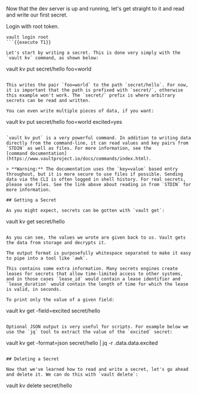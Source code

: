 Now that the dev server is up and running, let's get straight to it and read and write our first secret.

Login with root token.

```
vault login root
```{{execute T1}}

Let's start by writing a secret. This is done very simply with the `vault kv` command, as shown below:

```
vault kv put secret/hello foo=world
```{{execute T1}}

This writes the pair `foo=world` to the path `secret/hello`. For now, it is important that the path is prefixed with `secret/`, otherwise this example won't work. The `secret/` prefix is where arbitrary secrets can be read and written.

You can even write multiple pieces of data, if you want:

```
vault kv put secret/hello foo=world excited=yes
```{{execute T1}}

`vault kv put` is a very powerful command. In addition to writing data directly from the command-line, it can read values and key pairs from `STDIN` as well as files. For more information, see the
[command documentation](https://www.vaultproject.io/docs/commands/index.html).

> **Warning:** The documentation uses the `key=value` based entry throughout, but it is more secure to use files if possible. Sending data via the CLI is often logged in shell history. For real secrets,
please use files. See the link above about reading in from `STDIN` for more information.

## Getting a Secret

As you might expect, secrets can be gotten with `vault get`:

```
vault kv get secret/hello
```{{execute T1}}

As you can see, the values we wrote are given back to us. Vault gets the data from storage and decrypts it.

The output format is purposefully whitespace separated to make it easy to pipe into a tool like `awk`.

This contains some extra information. Many secrets engines create leases for secrets that allow time-limited access to other systems, and in those cases `lease_id` would contain a lease identifier and `lease_duration` would contain the length of time for which the lease is valid, in seconds.

To print only the value of a given field:

```
vault kv get -field=excited secret/hello
```{{execute T1}}

Optional JSON output is very useful for scripts. For example below we use the `jq` tool to extract the value of the `excited` secret:

```
vault kv get -format=json secret/hello | jq -r .data.data.excited
```{{execute T1}}

## Deleting a Secret

Now that we've learned how to read and write a secret, let's go ahead and delete it. We can do this with `vault delete`:

```
vault kv delete secret/hello
```{{execute T1}}

